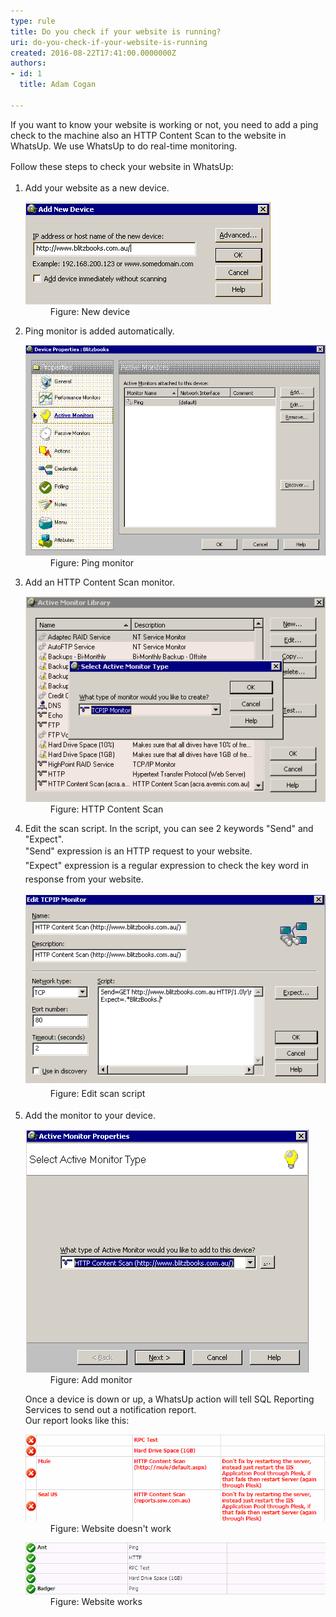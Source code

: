 ```yaml
---
type: rule
title: Do you check if your website is running?
uri: do-you-check-if-your-website-is-running
created: 2016-08-22T17:41:00.0000000Z
authors:
- id: 1
  title: Adam Cogan

---
```




<span class='intro'> <p>If you want to know your website is working or not, you need to add a ping check to the machine also an HTTP&#160;Content Scan to the website in WhatsUp. We use WhatsUp to do real-time monitoring.</p>​<span style="line-height&#58;1.6;">Follow these steps to check your website in WhatsUp&#58;</span> </span>

<ol><li>Add your website as a new device. <dl class="image"><dt> <img src="running1.png" alt="running1.png" /> </dt><dd>Figure&#58; New device</dd></dl></li><li>Ping monitor is added automatically. <dl class="image"><dt> <img src="running2.png" alt="running2.png" /> </dt><dd>Figure&#58; Ping monitor</dd></dl></li><li>Add an&#160;HTTP&#160;Content Scan monitor. <dl class="image"><dt> <img src="running3.png" alt="running3.png" /> </dt><dd>Figure&#58; HTTP Content Scan</dd></dl></li><li>Edit the scan script. In the script, you can see 2 keywords &quot;Send&quot; and &quot;Expect&quot;.<br><span style="line-height&#58;1.6;">&quot;Send&quot; expression is an </span> HTTP<span style="line-height&#58;1.6;"> request to your website.<br></span><span style="line-height&#58;1.6;">&quot;Expect&quot; expression is a regular expression to check the key word in response from your website.<br></span><span style="line-height&#58;1.6;"> <dl class="image"><dt> <img src="running4.png" alt="running4.png" /> </dt><dd>Figure&#58; Edit scan script</dd></dl> </span></li><li>Add the monitor to your device. <dl class="image"><dt> <img src="running5.png" alt="running5.png" /> </dt><dd>Figure&#58; Add monitor</dd></dl> Once a device is down or up, a WhatsUp action will tell SQL Reporting Services to send out a notification report.&#160;<br>Our report looks like this&#58; <dl class="image"><dt> <img src="running6.png" alt="running6.png" /> </dt><dd>Figure&#58; Website doesn't work<br></dd></dl><dl class="image"><dt> <img src="running7.png" alt="running7.png" /> </dt><dd>Figure&#58; Website works</dd></dl></li></ol>


